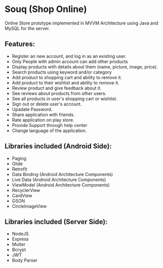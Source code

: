 # Souq (Shop Online)

  Online Store prototype implemented in MVVM Architecture using Java and MySQL for the server. 

## Features: 

- Register an new account, and log in as an existing user.
- Only People with admin account can add other products
- Display products with details about them (name, picture, image, price). 
- Search products using keyword and/or category
- Add product to shopping cart and ability to remove it.
- Add product to their wishlist and ability to remove it.
- Review product and give feedback about it.
- See reviews about products from other users.
- See all products in user's shopping cart or wishlist.
- Sign out or delete user's account.
- Upadate Password.
- Share application with friends.
- Rate application on play store.
- Provide Support through help center
- Change language of the application.

## Libraries included (Android Side):

- Paging
- Glide
- Retrofit
- Data Binding (Android Architecture Components)
- Live Data (Android Architecture Components)
- ViewModel (Android Architecture Components)
- RecyclerView
- CardView
- GSON
- CircleImageView

## Libraries included (Server Side):

 - NodeJS
 - Express
 - Multer
 - Bcrypt
 - JWT
 - Body Parser
